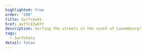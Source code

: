 ```yaml
---
highlighted: true
order: "200"
title: Surfskate
href: qvf7zIZwbtY
description: Surfing the streets in the south of Luxembourg!
tags:
  - Surfskate
detail: false
---
```

